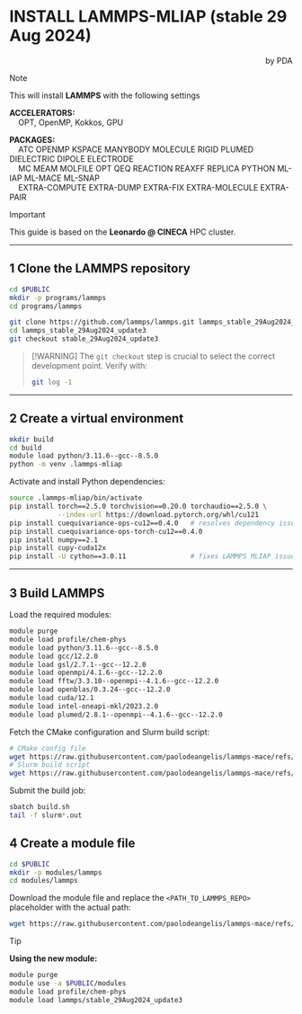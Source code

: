 # INSTALL LAMMPS-MLIAP (stable 29 Aug 2024)
<div align="right">
  by PDA
</div>

> [!NOTE]  
> This will install **LAMMPS** with the following settings  
>
> **ACCELERATORS:**  
> &nbsp;&nbsp;&nbsp;&nbsp;OPT, OpenMP, Kokkos, GPU  
>
> **PACKAGES:**  
> &nbsp;&nbsp;&nbsp;&nbsp;ATC OPENMP KSPACE MANYBODY MOLECULE RIGID PLUMED DIELECTRIC DIPOLE ELECTRODE  
> &nbsp;&nbsp;&nbsp;&nbsp;MC MEAM MOLFILE OPT QEQ REACTION REAXFF REPLICA PYTHON ML-IAP ML-MACE ML-SNAP  
> &nbsp;&nbsp;&nbsp;&nbsp;EXTRA-COMPUTE EXTRA-DUMP EXTRA-FIX EXTRA-MOLECULE EXTRA-PAIR

> [!IMPORTANT]  
> This guide is based on the **Leonardo @ CINECA** HPC cluster.

---

## 1  Clone the LAMMPS repository

```bash
cd $PUBLIC
mkdir -p programs/lammps
cd programs/lammps
````

```bash
git clone https://github.com/lammps/lammps.git lammps_stable_29Aug2024_update3
cd lammps_stable_29Aug2024_update3
git checkout stable_29Aug2024_update3
```

> \[!WARNING]
> The `git checkout` step is crucial to select the correct development point.
> Verify with:
>
> ```bash
> git log -1
> ```

---

## 2  Create a virtual environment

```bash
mkdir build
cd build
module load python/3.11.6--gcc--8.5.0
python -m venv .lammps-mliap
```

Activate and install Python dependencies:

```bash
source .lammps-mliap/bin/activate
pip install torch==2.5.0 torchvision==0.20.0 torchaudio==2.5.0 \
            --index-url https://download.pytorch.org/whl/cu121
pip install cuequivariance-ops-cu12==0.4.0   # resolves dependency issues with torch 2.5.0
pip install cuequivariance-ops-torch-cu12==0.4.0
pip install numpy==2.1
pip install cupy-cuda12x
pip install -U cython==3.0.11                # fixes LAMMPS MLIAP issue #1014
```

---

## 3  Build LAMMPS

Load the required modules:

```bash
module purge
module load profile/chem-phys
module load python/3.11.6--gcc--8.5.0
module load gcc/12.2.0
module load gsl/2.7.1--gcc--12.2.0
module load openmpi/4.1.6--gcc--12.2.0
module load fftw/3.3.10--openmpi--4.1.6--gcc--12.2.0
module load openblas/0.3.24--gcc--12.2.0
module load cuda/12.1
module load intel-oneapi-mkl/2023.2.0
module load plumed/2.8.1--openmpi--4.1.6--gcc--12.2.0
```

Fetch the CMake configuration and Slurm build script:

```bash
# CMake config file
wget https://raw.githubusercontent.com/paolodeangelis/lammps-mace/refs/heads/main/hpc/leonardo@cineca/lammps_mliap_29Aug2024_update3/config.make
# Slurm build script
wget https://raw.githubusercontent.com/paolodeangelis/lammps-mace/refs/heads/main/hpc/leonardo@cineca/lammps_mliap_29Aug2024_update3/build.sh
```

Submit the build job:

```bash
sbatch build.sh
tail -f slurm*.out
```


## 4  Create a module file

```bash
cd $PUBLIC
mkdir -p modules/lammps
cd modules/lammps
```

Download the module file and replace the `<PATH_TO_LAMMPS_REPO>` placeholder with the actual path:

```bash
wget https://raw.githubusercontent.com/paolodeangelis/lammps-mace/refs/heads/main/hpc/leonardo@cineca/lammps_mliap_29Aug2024_update3/module/stable_29Aug2024_update3
```

> [!TIP]
> **Using the new module:**
>
> ```bash
> module purge
> module use -a $PUBLIC/modules
> module load profile/chem-phys
> module load lammps/stable_29Aug2024_update3
> ```

